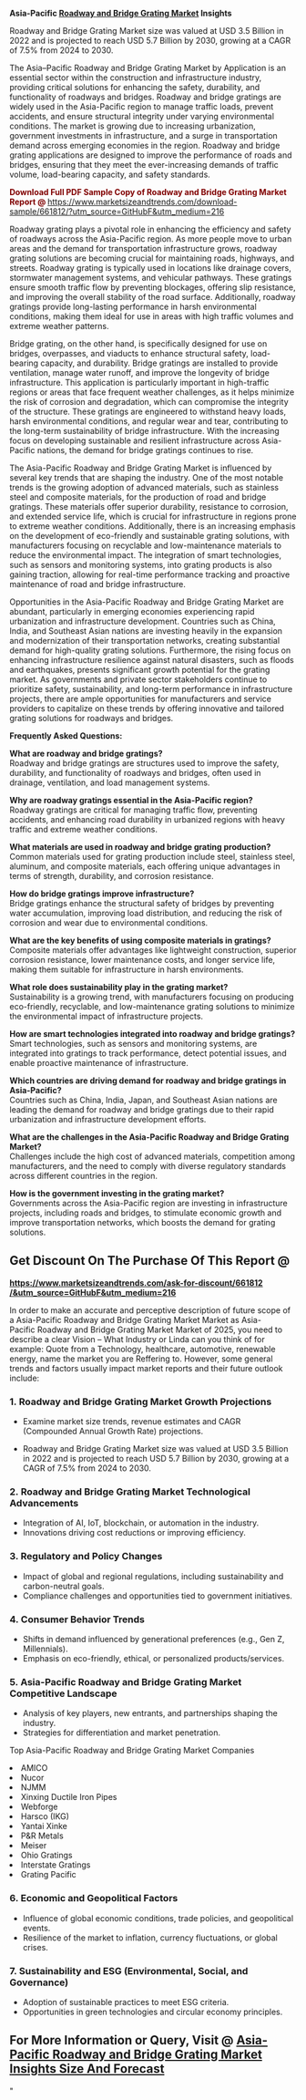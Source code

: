 <p><strong>Asia-Pacific&nbsp;<a href=""https://www.marketsizeandtrends.com/download-sample/661812/&amp;utm_source=GitHubF&amp;utm_medium=216"">Roadway and Bridge Grating Market</a> Insights</strong></p><p>Roadway and Bridge Grating Market size was valued at USD 3.5 Billion in 2022 and is projected to reach USD 5.7 Billion by 2030, growing at a CAGR of 7.5% from 2024 to 2030.</p><p><p>The Asia–Pacific Roadway and Bridge Grating Market by Application is an essential sector within the construction and infrastructure industry, providing critical solutions for enhancing the safety, durability, and functionality of roadways and bridges. Roadway and bridge gratings are widely used in the Asia-Pacific region to manage traffic loads, prevent accidents, and ensure structural integrity under varying environmental conditions. The market is growing due to increasing urbanization, government investments in infrastructure, and a surge in transportation demand across emerging economies in the region. Roadway and bridge grating applications are designed to improve the performance of roads and bridges, ensuring that they meet the ever-increasing demands of traffic volume, load-bearing capacity, and safety standards.<p><strong><span style="color: #800000;">Download Full PDF Sample Copy of Roadway and Bridge Grating Market Report @</span>&nbsp;</strong><a href="https://www.marketsizeandtrends.com/download-sample/661812/?utm_source=GitHubF&amp;utm_medium=216" target="_blank">https://www.marketsizeandtrends.com/download-sample/661812/?utm_source=GitHubF&amp;utm_medium=216</a></p></p><p>Roadway grating plays a pivotal role in enhancing the efficiency and safety of roadways across the Asia-Pacific region. As more people move to urban areas and the demand for transportation infrastructure grows, roadway grating solutions are becoming crucial for maintaining roads, highways, and streets. Roadway grating is typically used in locations like drainage covers, stormwater management systems, and vehicular pathways. These gratings ensure smooth traffic flow by preventing blockages, offering slip resistance, and improving the overall stability of the road surface. Additionally, roadway gratings provide long-lasting performance in harsh environmental conditions, making them ideal for use in areas with high traffic volumes and extreme weather patterns.<p>Bridge grating, on the other hand, is specifically designed for use on bridges, overpasses, and viaducts to enhance structural safety, load-bearing capacity, and durability. Bridge gratings are installed to provide ventilation, manage water runoff, and improve the longevity of bridge infrastructure. This application is particularly important in high-traffic regions or areas that face frequent weather challenges, as it helps minimize the risk of corrosion and degradation, which can compromise the integrity of the structure. These gratings are engineered to withstand heavy loads, harsh environmental conditions, and regular wear and tear, contributing to the long-term sustainability of bridge infrastructure. With the increasing focus on developing sustainable and resilient infrastructure across Asia-Pacific nations, the demand for bridge gratings continues to rise. <p>The Asia-Pacific Roadway and Bridge Grating Market is influenced by several key trends that are shaping the industry. One of the most notable trends is the growing adoption of advanced materials, such as stainless steel and composite materials, for the production of road and bridge gratings. These materials offer superior durability, resistance to corrosion, and extended service life, which is crucial for infrastructure in regions prone to extreme weather conditions. Additionally, there is an increasing emphasis on the development of eco-friendly and sustainable grating solutions, with manufacturers focusing on recyclable and low-maintenance materials to reduce the environmental impact. The integration of smart technologies, such as sensors and monitoring systems, into grating products is also gaining traction, allowing for real-time performance tracking and proactive maintenance of road and bridge infrastructure.<p>Opportunities in the Asia-Pacific Roadway and Bridge Grating Market are abundant, particularly in emerging economies experiencing rapid urbanization and infrastructure development. Countries such as China, India, and Southeast Asian nations are investing heavily in the expansion and modernization of their transportation networks, creating substantial demand for high-quality grating solutions. Furthermore, the rising focus on enhancing infrastructure resilience against natural disasters, such as floods and earthquakes, presents significant growth potential for the grating market. As governments and private sector stakeholders continue to prioritize safety, sustainability, and long-term performance in infrastructure projects, there are ample opportunities for manufacturers and service providers to capitalize on these trends by offering innovative and tailored grating solutions for roadways and bridges.<p><strong>Frequently Asked Questions:</strong></p><p><strong>What are roadway and bridge gratings?</strong><br> Roadway and bridge gratings are structures used to improve the safety, durability, and functionality of roadways and bridges, often used in drainage, ventilation, and load management systems.</p><p><strong>Why are roadway gratings essential in the Asia-Pacific region?</strong><br> Roadway gratings are critical for managing traffic flow, preventing accidents, and enhancing road durability in urbanized regions with heavy traffic and extreme weather conditions.</p><p><strong>What materials are used in roadway and bridge grating production?</strong><br> Common materials used for grating production include steel, stainless steel, aluminum, and composite materials, each offering unique advantages in terms of strength, durability, and corrosion resistance.</p><p><strong>How do bridge gratings improve infrastructure?</strong><br> Bridge gratings enhance the structural safety of bridges by preventing water accumulation, improving load distribution, and reducing the risk of corrosion and wear due to environmental conditions.</p><p><strong>What are the key benefits of using composite materials in gratings?</strong><br> Composite materials offer advantages like lightweight construction, superior corrosion resistance, lower maintenance costs, and longer service life, making them suitable for infrastructure in harsh environments.</p><p><strong>What role does sustainability play in the grating market?</strong><br> Sustainability is a growing trend, with manufacturers focusing on producing eco-friendly, recyclable, and low-maintenance grating solutions to minimize the environmental impact of infrastructure projects.</p><p><strong>How are smart technologies integrated into roadway and bridge gratings?</strong><br> Smart technologies, such as sensors and monitoring systems, are integrated into gratings to track performance, detect potential issues, and enable proactive maintenance of infrastructure.</p><p><strong>Which countries are driving demand for roadway and bridge gratings in Asia-Pacific?</strong><br> Countries such as China, India, Japan, and Southeast Asian nations are leading the demand for roadway and bridge gratings due to their rapid urbanization and infrastructure development efforts.</p><p><strong>What are the challenges in the Asia-Pacific Roadway and Bridge Grating Market?</strong><br> Challenges include the high cost of advanced materials, competition among manufacturers, and the need to comply with diverse regulatory standards across different countries in the region.</p><p><strong>How is the government investing in the grating market?</strong><br> Governments across the Asia-Pacific region are investing in infrastructure projects, including roads and bridges, to stimulate economic growth and improve transportation networks, which boosts the demand for grating solutions.</p></p><h2><strong>Get Discount On The Purchase Of This Report @&nbsp;</strong></h2><p><strong><a href=""https://www.marketsizeandtrends.com/ask-for-discount/661812/&amp;utm_source=GitHubF&amp;utm_medium=216"" target=""_blank"">https://www.marketsizeandtrends.com/ask-for-discount/661812<br />/&amp;utm_source=GitHubF&amp;utm_medium=216</a></strong></p><p>In order to make an accurate and perceptive description of future scope of a Asia-Pacific&nbsp;Roadway and Bridge Grating Market Market as Asia-Pacific&nbsp;Roadway and Bridge Grating Market Market of 2025, you need to describe a clear Vision &ndash; What Industry or Linda can you think of for example: Quote from a Technology, healthcare, automotive, renewable energy, name the market you are Reffering to. However, some general trends and factors usually impact market reports and their future outlook include:</p><h3>1.&nbsp;<strong>Roadway and Bridge Grating Market Growth Projections</strong></h3><ul><li>Examine market size trends, revenue estimates and CAGR (Compounded Annual Growth Rate) projections.</li><li><p>Roadway and Bridge Grating Market size was valued at USD 3.5 Billion in 2022 and is projected to reach USD 5.7 Billion by 2030, growing at a CAGR of 7.5% from 2024 to 2030.</p></li></ul><h3>2.&nbsp;<strong>Roadway and Bridge Grating Market Technological Advancements</strong></h3><ul><li>Integration of AI, IoT, blockchain, or automation in the industry.</li><li>Innovations driving cost reductions or improving efficiency.</li></ul><h3>3.&nbsp;<strong>Regulatory and Policy Changes</strong></h3><ul><li>Impact of global and regional regulations, including sustainability and carbon-neutral goals.</li><li>Compliance challenges and opportunities tied to government initiatives.</li></ul><h3>4.&nbsp;<strong>Consumer Behavior Trends</strong></h3><ul><li>Shifts in demand influenced by generational preferences (e.g., Gen Z, Millennials).</li><li>Emphasis on eco-friendly, ethical, or personalized products/services.</li></ul><h3>5.&nbsp;<strong>Asia-Pacific Roadway and Bridge Grating Market Competitive Landscape</strong></h3><ul><li>Analysis of key players, new entrants, and partnerships shaping the industry.</li><li>Strategies for differentiation and market penetration.</li></ul><p data-pm-slice=""1 1 []"">Top Asia-Pacific Roadway and Bridge Grating Market Companies</p><div data-test-id=""""><p><li>AMICO</li><li> Nucor</li><li> NJMM</li><li> Xinxing Ductile Iron Pipes</li><li> Webforge</li><li> Harsco (IKG)</li><li> Yantai Xinke</li><li> P&R Metals</li><li> Meiser</li><li> Ohio Gratings</li><li> Interstate Gratings</li><li> Grating Pacific</li></p></div><h3>6.&nbsp;<strong>Economic and Geopolitical Factors</strong></h3><ul><li>Influence of global economic conditions, trade policies, and geopolitical events.</li><li>Resilience of the market to inflation, currency fluctuations, or global crises.</li></ul><h3>7.&nbsp;<strong>Sustainability and ESG (Environmental, Social, and Governance)</strong></h3><ul><li>Adoption of sustainable practices to meet ESG criteria.</li><li>Opportunities in green technologies and circular economy principles.</li></ul><h2><strong>For More Information or Query, Visit @&nbsp;</strong><a href=""https://www.verifiedmarketreports.com/product/roadway-and-bridge-grating-market/"" target=""_blank"">Asia-Pacific Roadway and Bridge Grating Market Insights Size And Forecast</a></h2>"
